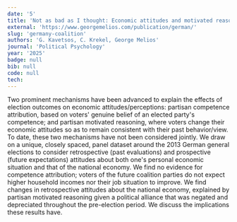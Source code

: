 ```yaml
---
date: '5'
title: 'Not as bad as I thought: Economic attitudes and motivated reasoning in coalition governments'
external: 'https://www.georgemelios.com/publication/german/'
slug: 'germany-coalition'
authors: 'G. Kavetsos, C. Krekel, George Melios'
journal: 'Political Psychology'
year: '2025'
badge: null
bib: null
code: null
tech:
---
```


Two prominent mechanisms have been advanced to explain the effects of election outcomes on economic attitudes/perceptions: partisan competence attribution, based on voters' genuine belief of an elected party's competence; and partisan motivated reasoning, where voters change their economic attitudes so as to remain consistent with their past behavior/view. To date, these two mechanisms have not been considered jointly. We draw on a unique, closely spaced, panel dataset around the 2013 German general elections to consider retrospective (past evaluations) and prospective (future expectations) attitudes about both one's personal economic situation and that of the national economy. We find no evidence for competence attribution; voters of the future coalition parties do not expect higher household incomes nor their job situation to improve. We find changes in retrospective attitudes about the national economy, explained by partisan motivated reasoning given a political alliance that was negated and depreciated throughout the pre-election period. We discuss the implications these results have.
